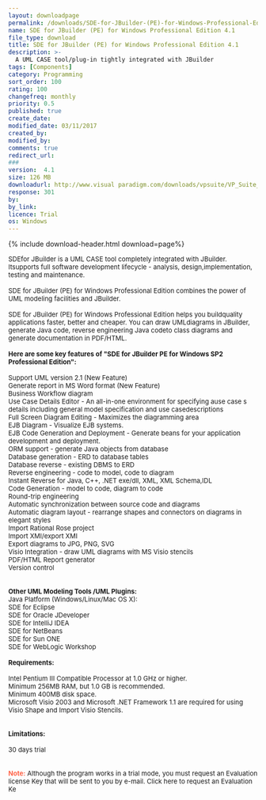 ```yaml
---
layout: downloadpage
permalink: /downloads/SDE-for-JBuilder-(PE)-for-Windows-Professional-Edition-4,1/
name: SDE for JBuilder (PE) for Windows Professional Edition 4.1
file_type: download
title: SDE for JBuilder (PE) for Windows Professional Edition 4.1
description: >-
  A UML CASE tool/plug-in tightly integrated with JBuilder
tags: [Components]
category: Programming
sort_order: 100
rating: 100
changefreq: monthly
priority: 0.5
published: true
create_date: 
modified_date: 03/11/2017
created_by: 
modified_by: 
comments: true
redirect_url: 
### 
version:  4.1
size: 126 MB
downloadurl: http://www.visual paradigm.com/downloads/vpsuite/VP_Suite_Windows.exe
response: 301
by: 
by_link: 
licence: Trial 
os: Windows
---
```


{% include download-header.html download=page%}

<p style="fix-download-text !important">
<p><font size="2"><p>SDEfor JBuilder is a UML CASE tool completely integrated with JBuilder. Itsupports full software development lifecycle - analysis, design,implementation, testing and maintenance. <br />
<br />
SDE for JBuilder (PE) for Windows Professional Edition combines the power of UML modeling facilities and JBuilder. <br />
<br />
SDE for JBuilder (PE) for Windows Professional Edition helps you buildquality applications faster, better and cheaper. You can draw UMLdiagrams in JBuilder, generate Java code, reverse engineering Java codeto class diagrams and generate documentation in PDF/HTML.<br />
<br />
<span><strong>Here are some key features of "SDE for JBuilder PE for Windows SP2 Professional Edition":</strong></span><br />
<br />
Support UML version 2.1 (New Feature)<br />
Generate report in MS Word format (New Feature)<br />
Business</a> Workflow diagram<br />
Use Case Details Editor - An all-in-one environment for specifying ause case s details including general model specification and use casedescriptions<br />
Full Screen Diagram Editing - Maximizes the diagramming area<br />
EJB Diagram - Visualize EJB systems.<br />
EJB Code Generation and Deployment - Generate beans for your application development and deployment.<br />
ORM support - generate Java objects from database<br />
Database generation - ERD to database tables<br />
Database reverse - existing DBMS to ERD<br />
Reverse engineering - code to model, code to diagram<br />
Instant Reverse for Java, C++, .NET exe/dll, XML, XML Schema,IDL<br />
Code Generation - model to code, diagram to code<br />
Round-trip engineering<br />
Automatic synchronization between source code and diagrams<br />
Automatic diagram layout - rearrange shapes and connectors on diagrams in elegant styles<br />
Import Rational Rose project<br />
Import XMI/export XMI<br />
Export diagrams to JPG, PNG, SVG<br />
Visio Integration - draw UML diagrams with MS Visio stencils<br />
PDF/HTML Report generator<br />
Version control<br />
<br />
<br />
<strong>Other UML Modeling Tools /UML Plugins:</strong><br />
Java Platform (Windows/Linux/Mac OS X):<br />
SDE for Eclipse<br />
SDE for Oracle JDeveloper<br />
SDE for IntelliJ IDEA<br />
SDE for NetBeans<br />
SDE for Sun ONE<br />
SDE for WebLogic Workshop<br />
<br />
<span><strong>Requirements:</strong></span><br />
<br />
Intel Pentium III Compatible Processor at 1.0 GHz or higher. <br />
Minimum 256MB RAM, but 1.0 GB is recommended. <br />
Minimum 400MB disk space. <br />
Microsoft Visio 2003 and Microsoft .NET Framework</a> 1.1 are required for using Visio Shape and Import Visio Stencils. <br />
<br />
<br />
<span><strong>Limitations:</strong></span><br />
<br />
30 days trial<br />
<br />
<br />
<strong><font color="#ff6347">Note:</font></strong> Although the program works in a trial mode, you must request an Evaluation license Key that will be sent to you by e-mail</a>. Click here</a> to request an Evaluation Ke</p></p></p>
